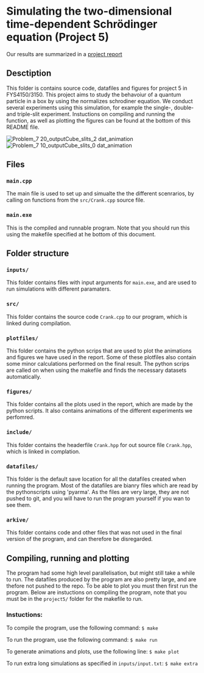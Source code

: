 # Simulating the two-dimensional time-dependent Schrödinger equation (Project 5)

Our results are summarized in a [project report](report_project1.pdf)

## Desctiption
This folder is contains source code, datafiles and figures for project 5 in FYS4150/3150. This project aims to study the behavoiur of a quantum particle in a box by using the normalizes schrodiner equation. We conduct several experiments using this simulation, for example the single-, double- and triple-slit experiment. Instuctions on compiling and running the function, as well as plotting the figures can be found at the bottom of this README file.

![Problem_7 20_outputCube_slits_2 dat_animation](https://user-images.githubusercontent.com/31341364/146273401-9a893a1d-75e6-4bcf-ad0c-5c643b64598e.gif)
![Problem_7 10_outputCube_slits_0 dat_animation](https://user-images.githubusercontent.com/31341364/146273556-28c7a013-3c67-46e6-b9b9-2070487ca593.gif)

## Files
### `main.cpp`
The main file is used to set up and simualte the the different scenrarios, by calling on functions from the `src/Crank.cpp` source file.

### `main.exe`
This is the compiled and runnable program. Note that you should run this using the makefile specified at he bottom of this document.

## Folder structure

### `inputs/`
This folder contains files with input arguments for `main.exe`, and are used to run simulations with different paramaters.

### `src/`
This folder contains the source code `Crank.cpp` to our program, which is linked during compilation.

### `plotfiles/`
This folder contains the python scrips that are used to plot the animations and figures we have used in the report. Some of these plotfiles also contain some minor calculations performed on the final result. The python scrips are called on when using the makefile and finds the necessary datasets automatically.

### `figures/`
This folder contains all the plots used in the report, which are made by the python scripts. It also contains animations of the different experiments we perfomred.

### `include/`
This folder contains the headerfile `Crank.hpp` for out source file `Crank.hpp`, which is linked in complation.

### `datafiles/`
This folder is the default save location for all the datafiles created when running the program. Most of the datafiles are bianry files which are read by the pythonscripts using 'pyarma'. As the files are very large, they are not pushed to git, and you will have to run the program yourself if you wan to see them.

### `arkive/`
This folder contains code and other files that was not used in the final version of the program, and can therefore be disregarded.

## Compiling, running and plotting
The program had some high level parallelisation, but might still take a while to run. The datafiles produced by the program are also pretty large, and are thefore not pushed to the repo. To be able to plot you must then first run the program. Below are instuctions on compiling the program, note that you must be in the `project5/` folder for the makefile to run.
### Instuctions:
To compile the program, use the following command:
`$ make`

To run the program, use the following command:
`$ make run `

To generate animations and plots, use the following line:
`$ make plot`

To run extra long simulations as specified in `inputs/input.txt`:
`$ make extra`
